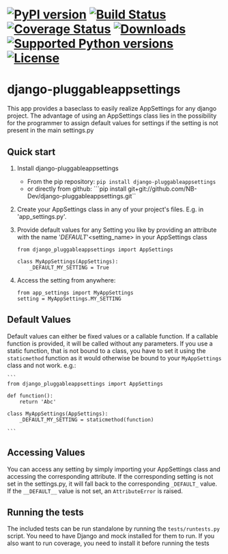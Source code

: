 [![PyPI version](https://badge.fury.io/py/django-pluggableappsettings.png)](http://badge.fury.io/py/django-pluggableappsettings) [![Build Status](https://travis-ci.org/NB-Dev/django-pluggableappsettings.svg?branch=master)](https://travis-ci.org/NB-Dev/django-pluggableappsettings) [![Coverage Status](https://coveralls.io/repos/NB-Dev/django-pluggableappsettings/badge.svg?branch=master)](https://coveralls.io/r/NB-Dev/django-pluggableappsettings?branch=master) [![Downloads](https://pypip.in/download/django-pluggableappsettings/badge.svg)](https://pypi.python.org/pypi/django-pluggableappsettings/) [![Supported Python versions](https://pypip.in/py_versions/django-pluggableappsettings/badge.svg)](https://pypi.python.org/pypi/django-pluggableappsettings/) [![License](https://pypip.in/license/django-pluggableappsettings/badge.svg)](https://pypi.python.org/pypi/django-pluggableappsettings/)
=====
django-pluggableappsettings
=====

This app provides a baseclass to easily realize AppSettings for any django project. The advantage of using an
AppSettings class lies in the possibility for the programmer to assign default values for settings if the setting is
not present in the main settings.py

Quick start
-----------

1. Install django-pluggableappsettings
    * From the pip repository: ```pip install django-pluggableappsettings```
    * or directly from github: ```pip install git+git://github.com/NB-Dev/django-pluggableappsettings.git``

2. Create your AppSettings class in any of your project's files. E.g. in 'app_settings.py'.

3. Provide default values for any Setting you like by providing an attribute with the name '_DEFAULT_'<setting_name>
   in your AppSettings class

	```
	from django_pluggableappsettings import AppSettings
	
	class MyAppSettings(AppSettings):
		_DEFAULT_MY_SETTING = True
	```

4. Access the setting from anywhere:
	```
	from app_settings import MyAppSettings
	setting = MyAppSettings.MY_SETTING
	```

Default Values
----

Default values can either be fixed values or a callable function. If a callable function is provided, it will be called
without any parameters. If you use a static function, that is not bound to a class, you have to set it using the
```staticmethod``` function as it would otherwise be bound to your ```MyAppSettings``` class and not work. e.g.:

	```
	from django_pluggableappsettings import AppSettings
	
	def function():
		return 'Abc'
	
	class MyAppSettings(AppSettings):
		_DEFAULT_MY_SETTING = staticmethod(function)
	
	```

Accessing Values
----
You can access any setting by simply importing your AppSettings class and accessing the corresponding attribute. If the
corresponding setting is not set in the settings.py, it will fall back to the corresponding ```_DEFAULT_``` value. If
the ```__DEFAULT__``` value is not set, an ```AttributeError``` is raised.

Running the tests
----
The included tests can be run standalone by running the ```tests/runtests.py``` script. You need to have Django and
mock installed for them to run. If you also want to run coverage, you need to install it before running the tests

